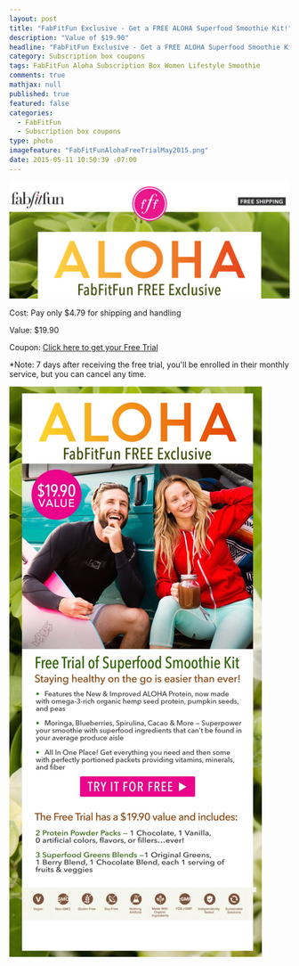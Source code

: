 ```yaml
---
layout: post
title: "FabFitFun Exclusive - Get a FREE ALOHA Superfood Smoothie Kit!"
description: "Value of $19.90"
headline: "FabFitFun Exclusive - Get a FREE ALOHA Superfood Smoothie Kit!"
category: Subscription box coupons
tags: FabFitFun Aloha Subscription Box Women Lifestyle Smoothie
comments: true
mathjax: null
published: true
featured: false
categories: 
  - FabFitFun
  - Subscription box coupons
type: photo
imagefeature: "FabFitFunAlohaFreeTrialMay2015.png"
date: 2015-05-11 10:50:39 -07:00
---
```


![FabFitFun Free Aloha Trial](/images/FabFitFunAlohaFreeTrialMay2015.png)
<p>Cost: Pay only $4.79 for shipping and handling</p>
<p>Value: $19.90</p>
<p>Coupon: <a href="https://aloha.com/shop/smoothie-kit-free-trial-a?var=fabfitfun_sk_ft&utm_source=fabfitfun&utm_medium=demail&utm_term=sk_ft_may&utm_content=sk_ft_may&utm_campaign=fabfitfun_demail&utm_source=FabFitFun&utm_campaign=dd40710a09-20150511_aloha&utm_medium=email&utm_term=0_649b4d32e4-dd40710a09-397949993&mc_cid=dd40710a09&mc_eid=36715db4be">Click here to get your Free Trial</a></p>
*Note: 7 days after receiving the free trial, you'll be enrolled in their monthly service, but you can cancel any time.
<br>

![FabFitFun Free Aloha Trial Details](/images/FabFitFunAlohaFreeTrialMay2015Details.jpg)
